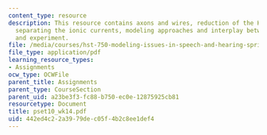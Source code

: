 ```yaml
---
content_type: resource
description: This resource contains axons and wires, reduction of the HH equations,
  separating the ionic currents, modeling approaches and interplay between theory
  and experiment.
file: /media/courses/hst-750-modeling-issues-in-speech-and-hearing-spring-2006/442ed4c22a3979dec05f4b2c8ee1def4_pset10_wk14.pdf
file_type: application/pdf
learning_resource_types:
- Assignments
ocw_type: OCWFile
parent_title: Assignments
parent_type: CourseSection
parent_uid: a23be3f3-fc88-b750-ec0e-12875925cb81
resourcetype: Document
title: pset10_wk14.pdf
uid: 442ed4c2-2a39-79de-c05f-4b2c8ee1def4
---
```

